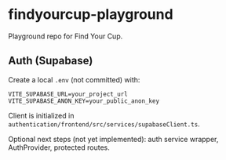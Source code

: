 # findyourcup-playground

Playground repo for Find Your Cup.

## Auth (Supabase)

Create a local `.env` (not committed) with:

```
VITE_SUPABASE_URL=your_project_url
VITE_SUPABASE_ANON_KEY=your_public_anon_key
```

Client is initialized in `authentication/frontend/src/services/supabaseClient.ts`.

Optional next steps (not yet implemented): auth service wrapper, AuthProvider, protected routes.
